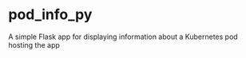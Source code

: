 # pod_info_py
A simple Flask app for displaying information about a Kubernetes pod hosting the app


